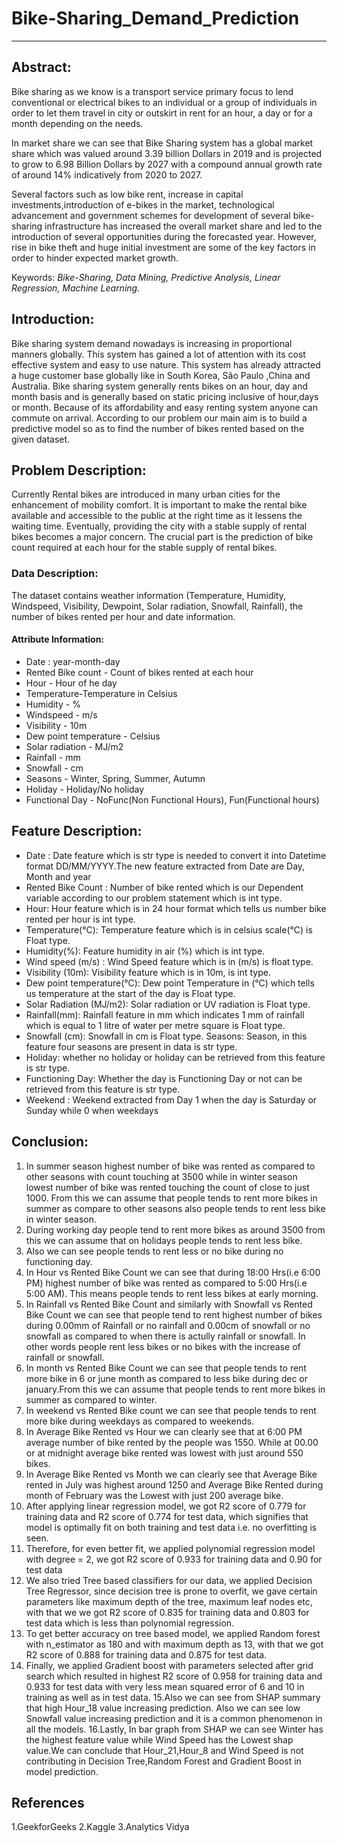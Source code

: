 # Bike-Sharing_Demand_Prediction

---
## <b> Abstract: </b>

Bike sharing as we know is a transport service primary focus to lend conventional or electrical bikes to an individual or a group of individuals in order to let them travel in city or outskirt in rent for an hour, a day or for a month depending on the needs.



In market share we can see that Bike Sharing system has a global market share which was valued around 3.39 billion Dollars in 2019 and is projected to grow to 6.98 Billion Dollars by 2027 with a compound annual growth rate of around 14% indicatively from 2020 to 2027.



Several factors such as low bike rent, increase in capital investments,introduction of e-bikes in the market, technological advancement and government schemes for development of several bike-sharing infrastructure has increased the overall market share and led to the introduction of several opportunities during the forecasted year. However, rise in bike theft and huge initial investment are some of the key factors in order to hinder expected market growth.



Keywords: *Bike-Sharing, Data Mining, Predictive Analysis, Linear Regression, Machine Learning.*

## **Introduction:**

Bike sharing system demand nowadays is increasing in proportional manners globally. This system has gained a lot of  attention with its cost effective system and easy to use nature. This system has already attracted a huge customer base globally like in South Korea, São Paulo ,China and Australia.
Bike sharing system generally rents bikes on an hour, day and month basis and is generally based on static pricing inclusive of hour,days or month. Because of its affordability and easy renting system anyone can commute on arrival. 
According to our problem our main aim is to build a predictive model so as to find the number of bikes rented based on the given dataset.


## <b> Problem Description: </b>

Currently Rental bikes are introduced in many urban cities for the enhancement of mobility comfort. It is important to make the rental bike available and accessible to the public at the right time as it lessens the waiting time. Eventually, providing the city with a stable supply of rental bikes becomes a major concern. The crucial part is the prediction of bike count required at each hour for the stable supply of rental bikes.

### <b> Data Description: </b>

The dataset contains weather information (Temperature, Humidity, Windspeed, Visibility, Dewpoint, Solar radiation, Snowfall, Rainfall), the number of bikes rented per hour and date information.


#### <b>Attribute Information: </b>

* Date : year-month-day
* Rented Bike count - Count of bikes rented at each hour
* Hour - Hour of he day
* Temperature-Temperature in Celsius
* Humidity - %
* Windspeed - m/s
* Visibility - 10m
* Dew point temperature - Celsius
* Solar radiation - MJ/m2
* Rainfall - mm
* Snowfall - cm
* Seasons - Winter, Spring, Summer, Autumn
* Holiday - Holiday/No holiday
* Functional Day - NoFunc(Non Functional Hours), Fun(Functional hours)

## **Feature Description:**


* Date : Date feature which is str type is needed to convert it into Datetime format DD/MM/YYYY.The new feature extracted from Date are Day, Month and year
* Rented Bike Count : Number of bike rented which is our Dependent variable according to our problem statement which is int type.
* Hour: Hour feature which is in 24 hour format which tells us number bike rented per hour is int type.
* Temperature(°C): Temperature feature which is in celsius scale(°C) is Float type.
* Humidity(%): Feature humidity in air (%) which is int type.
* Wind speed (m/s) : Wind Speed feature which is in (m/s) is float type.
* Visibility (10m): Visibility feature which is in 10m, is int type.
* Dew point temperature(°C): Dew point Temperature in (°C) which tells us temperature at the start of the day is Float type.
* Solar Radiation (MJ/m2): Solar radiation or UV radiation is Float type.
* Rainfall(mm): Rainfall feature in mm which indicates 1 mm of rainfall which is equal to 1 litre of water per metre square is Float type.
* Snowfall (cm): Snowfall in cm is Float type. Seasons: Season, in this feature four seasons are present in data is str type.
* Holiday: whether no holiday or holiday can be retrieved from this feature is str type.
* Functioning Day: Whether the day is Functioning Day or not can be retrieved from this feature is str type.
* Weekend : Weekend extracted from Day 1 when the day is Saturday or Sunday while 0 when weekdays 

## **Conclusion:**

1. In summer season highest number of bike was rented as compared to other seasons with count touching at 3500 while in winter season lowest number of bike was rented touching the count of close to just 1000. From this we can assume that people tends to rent more bikes in summer as compare to other seasons also people tends to rent less bike in winter season.
2. During working day people tend to rent more bikes as around 3500 from this we can assume that on holidays people tends to rent less bike.
3. Also we can see people tends to rent less or no bike during no functioning day.
4. In Hour vs Rented Bike Count we can see that during 18:00 Hrs(i.e 6:00 PM) highest number of bike was rented as compared to 5:00 Hrs(i.e 5:00 AM). This means people tends to rent less bikes at early morning.
5. In Rainfall vs Rented Bike Count and similarly with Snowfall vs Rented Bike Count we can see that people tend to rent highest number of bikes during 0.00mm of Rainfall or no rainfall and 0.00cm of snowfall or no snowfall as compared to when there is actully rainfall or snowfall. In other words people rent less bikes or no bikes with the increase of rainfall or snowfall.
6. In month vs Rented Bike Count we can see that people tends to rent more bike in 6 or june month as compared to less bike during dec or january.From this we can assume that people tends to rent more bikes in summer as compared to winter.
7. In weekend vs Rented Bike count we can see that people tends to rent more bike during weekdays as compared to weekends.
8. In Average Bike Rented vs Hour we can clearly see that at 6:00 PM average number of bike rented by the people was 1550. While at 00.00 or at midnight average bike rented was lowest with just around 550 bikes.
9. In Average Bike Rented vs Month we can clearly see that Average Bike rented in July was highest around 1250 and Average Bike Rented during month of February was the Lowest with just 200 average bike.
10. After applying linear regression model, we got R2 score of 0.779 for training data and R2 score of 0.774 for test data, which signifies that model is optimally fit on both training and test data i.e. no overfitting is seen.
11. Therefore, for even better fit, we applied polynomial regression model with degree = 2, we got R2 score of 0.933 for training data and 0.90 for test data
12. We also tried Tree based classifiers for our data, we applied Decision Tree Regressor, since decision tree is prone to overfit, we gave certain parameters like maximum depth of the tree, maximum leaf nodes etc, with that we  we got R2 score of 0.835 for training data and 0.803 for test data which is less than polynomial regression.
13. To get better accuracy on tree based model, we applied Random forest with n_estimator as 180 and with maximum depth as 13, with that we got R2 score of 0.888 for training data and 0.875 for test data.
14. Finally, we applied Gradient boost with parameters selected after grid search which resulted in highest R2 score of 0.958 for training data and 0.933 for test data with very less mean squared error of 6 and 10 in training as well as in test data.
15.Also we can see from SHAP summary that high Hour_18 value increasing prediction. Also we can see low Snowfall value increasing prediction and it is a common phenomenon in all the models.
16.Lastly, In bar graph from SHAP we can see Winter has the highest feature value while Wind Speed has the Lowest shap value.We can conclude that Hour_21,Hour_8 and Wind Speed is not contributing in Decision Tree,Random Forest and Gradient Boost in model prediction.

## References
1.GeekforGeeks
2.Kaggle
3.Analytics Vidya

